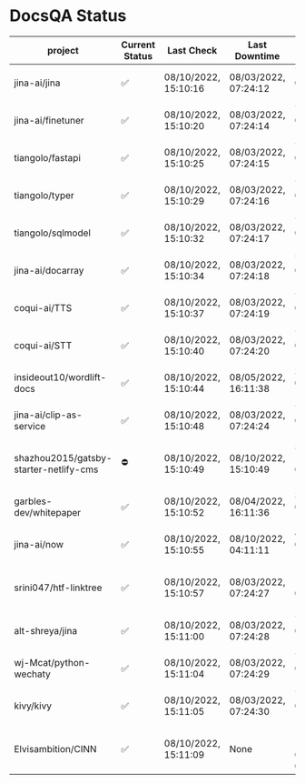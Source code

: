# DocsQA Status

|               project                |Current Status|     Last Check     |   Last Downtime    |              % Uptime              |
|--------------------------------------|--------------|--------------------|--------------------|------------------------------------|
|jina-ai/jina                          |✅            |08/10/2022, 15:10:16|08/03/2022, 07:24:12|7.444 (since 07/29/2022, 16:38:18)  |
|jina-ai/finetuner                     |✅            |08/10/2022, 15:10:20|08/03/2022, 07:24:14|7.454 (since 07/29/2022, 16:38:18)  |
|tiangolo/fastapi                      |✅            |08/10/2022, 15:10:25|08/03/2022, 07:24:15|7.469 (since 07/29/2022, 16:38:18)  |
|tiangolo/typer                        |✅            |08/10/2022, 15:10:29|08/03/2022, 07:24:16|7.476 (since 07/29/2022, 16:38:18)  |
|tiangolo/sqlmodel                     |✅            |08/10/2022, 15:10:32|08/03/2022, 07:24:17|7.483 (since 07/29/2022, 16:38:18)  |
|jina-ai/docarray                      |✅            |08/10/2022, 15:10:34|08/03/2022, 07:24:18|7.485 (since 07/29/2022, 16:38:18)  |
|coqui-ai/TTS                          |✅            |08/10/2022, 15:10:37|08/03/2022, 07:24:19|7.491 (since 07/29/2022, 16:38:18)  |
|coqui-ai/STT                          |✅            |08/10/2022, 15:10:40|08/03/2022, 07:24:20|7.498 (since 07/29/2022, 16:38:18)  |
|insideout10/wordlift-docs             |✅            |08/10/2022, 15:10:44|08/05/2022, 16:11:38|3.004 (since 07/29/2022, 16:38:18)  |
|jina-ai/clip-as-service               |✅            |08/10/2022, 15:10:48|08/03/2022, 07:24:24|7.517 (since 07/29/2022, 16:38:18)  |
|shazhou2015/gatsby-starter-netlify-cms|⛔️           |08/10/2022, 15:10:49|08/10/2022, 15:10:49|378.159 (since 08/03/2022, 10:30:18)|
|garbles-dev/whitepaper                |✅            |08/10/2022, 15:10:52|08/04/2022, 16:11:36|3.058 (since 07/29/2022, 16:38:18)  |
|jina-ai/now                           |✅            |08/10/2022, 15:10:55|08/10/2022, 04:11:11|4.131 (since 07/29/2022, 16:38:18)  |
|srini047/htf-linktree                 |✅            |08/10/2022, 15:10:57|08/03/2022, 07:24:27|115.244 (since 07/31/2022, 18:29:28)|
|alt-shreya/jina                       |✅            |08/10/2022, 15:11:00|08/03/2022, 07:24:28|7.539 (since 07/29/2022, 16:38:18)  |
|wj-Mcat/python-wechaty                |✅            |08/10/2022, 15:11:04|08/03/2022, 07:24:29|7.548 (since 07/29/2022, 16:38:18)  |
|kivy/kivy                             |✅            |08/10/2022, 15:11:05|08/03/2022, 07:24:30|7.550 (since 07/29/2022, 16:38:18)  |
|Elvisambition/CINN                    |✅            |08/10/2022, 15:11:09|None                |100.000 (since 08/04/2022, 07:09:50)|
